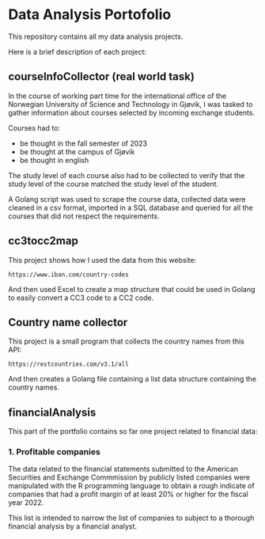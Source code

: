 # Data Analysis Portofolio

This repository contains all my data analysis projects.

Here is a brief description of each project: 

## courseInfoCollector (real world task)

In the course of working part time for the international office of the Norwegian University of Science and Technology in Gjøvik, I was tasked to gather information about courses selected by incoming exchange students. 

Courses had to:
- be thought in the fall semester of 2023
- be thought at the campus of Gjøvik
- be thought in english

The study level of each course also had to be collected to verify that the study level of the course matched the study level of the student.

A Golang script was used to scrape the course data, collected data were cleaned in a csv format, imported in a SQL database and queried for all the courses that did not respect the requirements.

## cc3tocc2map

This project shows how I used the data from this website:

```
https://www.iban.com/country-codes
```

And then used Excel to create a map structure that could be used in Golang to easily convert a CC3 code to a CC2 code.

## Country name collector

This project is a small program that collects the country names from this API: 

```
https://restcountries.com/v3.1/all
```
And then creates a Golang file containing a list data structure containing the country names.

## financialAnalysis

This part of the portfolio contains so far one project related to financial data: 

### 1. Profitable companies

The data related to the financial statements submitted to the American Securities and Exchange Commmission by publicly listed companies were manipulated with the R programming language to obtain a rough indicate of companies that had a profit margin of at least 20% or higher for the fiscal year 2022.

This list is intended to narrow the list of companies to subject to a thorough financial analysis by a financial analyst.
